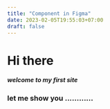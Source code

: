 ```yaml
---
title: "Component in Figma"
date: 2023-02-05T19:55:03+07:00
draft: false
---
```

# Hi there

##### welcome to my first site

### let me show you ............
